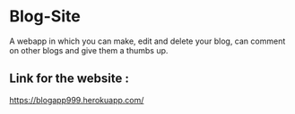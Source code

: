 # Blog-Site
A webapp in which you can make, edit and delete your blog, can comment on other blogs and give them a thumbs up.

## Link for the website :
https://blogapp999.herokuapp.com/

